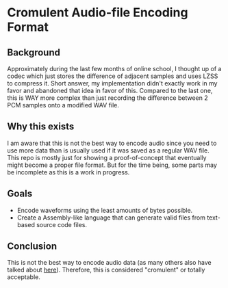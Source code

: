 # Cromulent Audio-file Encoding Format

## Background
Approximately during the last few months of online school, I thought up of a codec which just stores the difference of adjacent samples and uses LZSS to compress it. Short answer, my implementation didn't exactly work in my favor and abandoned that idea in favor of this. Compared to the last one, this is WAY more complex than just recording the difference between 2 PCM samples onto a modified WAV file.

## Why this exists
I am aware that this is not the best way to encode audio since you need to use more data than is usually used if it was saved as a regular WAV file. This repo is mostly just for showing a proof-of-concept that eventually might become a proper file format. But for the time being, some parts may be incomplete as this is a work in progress.

## Goals
- Encode waveforms using the least amounts of bytes possible.
- Create a Assembly-like language that can generate valid files from text-based source code files.


## Conclusion
This is not the best way to encode audio data (as many others also have talked about [here](docs/attempts.md)). Therefore, this is considered "cromulent" or totally acceptable.